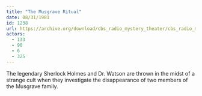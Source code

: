 ```yaml
---
title: "The Musgrave Ritual"
date: 08/31/1981
id: 1238
url: https://archive.org/download/cbs_radio_mystery_theater/cbs_radio_mystery_theater-1201-1250.zip/cbs_radio_mystery_theater-1201-1250%2Fcbsrmt_1238_the_musgrave_ritual.mp3
actors:
  - 133
  - 90
  - 6
  - 325
---
```

The legendary Sherlock Holmes and Dr. Watson are thrown in the midst of a strange cult when they investigate the disappearance of two members of the Musgrave family.
